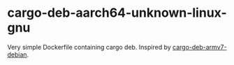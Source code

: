 # cargo-deb-aarch64-unknown-linux-gnu

Very simple Dockerfile containing cargo deb. Inspired by [cargo-deb-armv7-debian](https://github.com/ebbflow-io/cargo-deb-armv7-debian).
